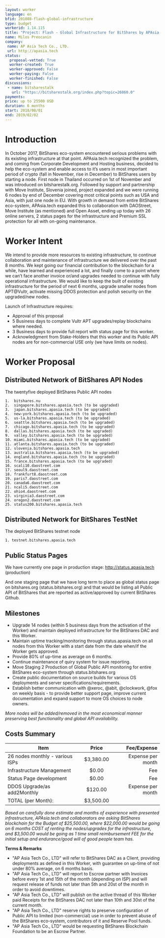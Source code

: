 ```yaml
---
layout: worker
language: en
bfid: 201808-flash-global-infrastructure
type: budget
workerid: 1.14.115
title: "Project: Flash - Global Infrastructure for BitShares by APAsia.tech"
name: Milos Preocanin
company:
 name: AP Asia Tech Co., LTD.
 url: http://apasia.tech
status:
  proposal-vetted: True
  worker-created: True
  worker-approved: False
  worker-paying: False
  worker-finished: False
discussions:
 - name: bitsharestalk
   url: "https://bitsharestalk.org/index.php?topic=26860.0"
payments:
price: up to 25500 USD
duration: 6 months
start: 2018/08/01
end: 2019/02/02
---
```


# **Introduction**

In October 2017, BitShares eco-system encountered serious problems with
its existing infrastructure at that point. APAsia.tech recognized the
problem, and coming from Corporate Development and Hosting business,
decided to help the eco-system and enable access to it’s users in most
important period of crypto (fall in November, rise in December) to
BitShares users by starting a node.  First node in Thailand occurred on
1st of November and was introduced on bitsharestalk.org. Followed by
support and partnership with Move Institute, Slovenia joined, project
expanded and we were running 6 nodes by end of December covering most
critical points such as USA and Asia, with just one node in EU. With
growth in demand from entire BitShares eco-system, APAsia.tech expanded
this to collaboration with DAOStreet, Move Institute (as mentioned) and
Open Asset, ending up today with 26 online servers, 2 status pages for
the infrastructure and Premium SSL protection for all with on-going
maintenance. 

# **Worker Intent**

We intend to provide more resources to existing infrastructure, to
continue collaboration and maintenance of infrastructure we delivered
over the past 8 months. We kept going our financial contribution to the
blockchain for a while, have learned and experienced a lot, and finally
come to a point where we can’t face another invoice or/and upgrades
needed to continue with fully operational infrastructure.  We would like
to keep the built of existing infrastructure for the period of next 6
months, upgrade smaller nodes from APT@Vultr, activate missing DDOS
protection and polish security on the upgraded/new nodes.
 
Launch of Infrastructure requires:

*	Approval of this proposal
*	5 Business days to complete Vultr APT upgrades/replay blockchains where needed.
*	3 Business days to provide full report with status page for this worker.
*	Acknowledgment from Stake-Holders that this worker and its Public API nodes are for non-commercial USE only (we have limits on nodes).

# **Worker Proposal**

## **Distributed Network of BitShares API Nodes**

The twentyfive deployed BitShares Public API nodes

    1.	bitshares.nu
    2.	singapore.bitshares.apasia.tech (to be upgraded)
    3.	japan.bitshares.apasia.tech (to be upgraded)
    4.	new-york.bitshares.apasia.tech (to be upgraded)
    5.	us-la.bitshares.apasia.tech (to be upgraded)
    6.	seattle.bitshares.apasia.tech (to be upgraded)
    7.	chicago.bitshares.apasia.tech (to be upgraded)
    8.	dallas.bitshares.apasia.tech (to be upgraded)
    9.	valley.bitshares.apasia.tech (to be upgraded)
    10.	miami.bitshares.apasia.tech (to be upgraded)
    11.	atlanta.bitshares.apasia.tech (to be upgraded)
    12.	slovenia.bitshares.apasia.tech
    13.	australia.bitshares.apasia.tech (to be upgraded)
    14.	england.bitshares.apasia.tech (to be upgraded)
    15.	france.bitshares.apasia.tech (to be upgraded)
    16.	scali10.daostreet.com
    17.	seoul9.daostreet.com
    18.	frankfurt8.daostreet.com
    19.	paris7.daostreet.com
    20.	canada6.daostreet.com
    21.	ncali5.daostreet.com
    22.	ohio4.daostreet.com
    23.	virginia3.daostreet.com
    24.	oregon2.daostreet.com
    25.	status200.bitshares.apasia.tech

## **Distributed Network for BitShares TestNet**

The deployed BitShares testnet node

    1. testnet.bitshares.apasia.tech

## **Public Status Pages**

We have currently one page in production stage:
http://status.apasia.tech (production)

And one staging page that we have long term to place as global status
page on bitshares.org (status.bitshares.org) and that would be listing
all Public API of BitShares that are reported as active/approved by
current BitShares Github.

## **Milestones**

* Upgrade 14 nodes (within 5 business days from the activation of the Worker) and maintain deployed infrastructure for the BitShares DAC and this Worker.
* Maintain uptime tracking/monitoring through status.apasia.tech on all nodes from this Worker with a start date from the date when/if the Worker gets approved.
*	Provide 80% of up-time as average on 6 months. 
* Continue maintenance of quiry system for issue reporting.
*	Move Staging 2 Production of Global Public API monitoring for entire BitShares eco-system through status.bitshares.org
*	Create public documentation on source builds for various OS deployments and server specifications/requirements. 
*	Establish better communication with @xeroc, @abit, @clockwork, @fox on weekly basis - to provide better support page, improve current documentation and expand support to more OS choices to node owners. 

*More nodes will be added/removed in the most economical manner preserving best functionality and global API availability.*

## **Costs Summary**

 | Item                               | Price       | Fee/Expense           | 
 | ---------------------------------- | :---------: | --------------------: | 
 | 26 nodes monthly - various ISPs    | $3,380.00   | Expense per month     | 
 | Infrastructure Management          | $0.00       | Fee                   | 
 | Status Page development            | $0.00       | Fee                   | 
 | DDOS Upgrade/as add2Monthly        | $120.00     | Expense per month     | 
 | TOTAL (per Month):                 | $3,500.00   |                       |

*Based on carefully done estimate and months of experience with
presented infrastructure, APAsia.tech and collaborators are asking
BitShares blockchain for the Budget of $25,500.00, where $22,000.00
would be going on 6 months COST of renting the nodes/upgrades for the
infrastructure, and $3,500.00 would be going as 1 time small
reimbursement FEE for the initial setup and endurance/good will of good
people team has.*

**Terms & Remarks**

- "AP Asia Tech Co., LTD" will refer to BitShares DAC as a Client, providing deployments as defined in this Worker, with guarantee on up-time of not under 80% average, on 6 months basis.
- "AP Asia Tech Co., LTD" will report to Escrow partner with Invoices before every 1st and 15th of the month (depending on ISP) and will request release of funds not later than 5th and 20st of the month in order to avoid downtimes.
- "AP Asia Tech Co., LTD" will publish on the active thread of this Worker paid Receipts for the BitShares DAC not later than 10th and 30st of the current month.
- "AP Asia Tech Co., LTD" reserve rights to preserve configuration of Public API to limited (non-commercial) use in order to prevent abuse of the BitShares eco-system, contributors of it and Reserve Pool funds. 
- "AP Asia Tech Co., LTD" would be requesting BitShares Blockchain Foundation to be an Escrow Partner. 
